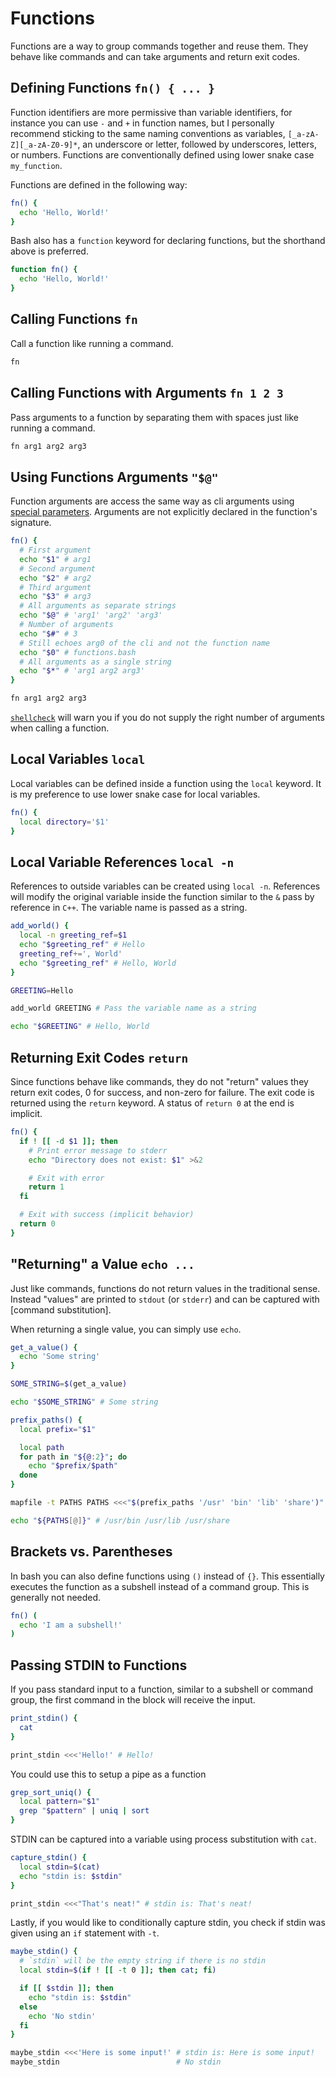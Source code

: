 # Functions

Functions are a way to group commands together and reuse them. They behave like commands and can take arguments and return exit codes.

## Defining Functions `fn() { ... }`

Function identifiers are more permissive than variable identifiers, for instance you can use `-` and `+` in function names, but I personally recommend sticking to the same naming conventions as variables, `[_a-zA-Z][_a-zA-Z0-9]*`, an underscore or letter, followed by underscores, letters, or numbers. Functions are conventionally defined using lower snake case `my_function`.

Functions are defined in the following way:

```bash
fn() {
  echo 'Hello, World!'
}
```

Bash also has a `function` keyword for declaring functions, but the shorthand above is preferred.

```bash
function fn() {
  echo 'Hello, World!'
}
```

## Calling Functions `fn`

Call a function like running a command.

```bash
fn
```

## Calling Functions with Arguments `fn 1 2 3`

Pass arguments to a function by separating them with spaces just like running a command.

```bash
fn arg1 arg2 arg3
```

## Using Functions Arguments `"$@"`

Function arguments are access the same way as cli arguments using [special parameters](special-parameters). Arguments are not explicitly declared in the function's signature.

```bash
fn() {
  # First argument
  echo "$1" # arg1
  # Second argument
  echo "$2" # arg2
  # Third argument
  echo "$3" # arg3
  # All arguments as separate strings
  echo "$@" # 'arg1' 'arg2' 'arg3'
  # Number of arguments
  echo "$#" # 3
  # Still echoes arg0 of the cli and not the function name
  echo "$0" # functions.bash
  # All arguments as a single string
  echo "$*" # 'arg1 arg2 arg3'
}

fn arg1 arg2 arg3
```

[`shellcheck`](bonus) will warn you if you do not supply the right number of arguments when calling a function.

## Local Variables `local`

Local variables can be defined inside a function using the `local` keyword. It is my preference to use lower snake case for local variables.

```bash
fn() {
  local directory='$1'
}
```

## Local Variable References `local -n`

References to outside variables can be created using `local -n`. References will modify the original variable inside the function similar to the `&` pass by reference in `C++`. The variable name is passed as a string.

```bash
add_world() {
  local -n greeting_ref=$1
  echo "$greeting_ref" # Hello
  greeting_ref+=', World'
  echo "$greeting_ref" # Hello, World
}

GREETING=Hello

add_world GREETING # Pass the variable name as a string

echo "$GREETING" # Hello, World
```

## Returning Exit Codes `return`

Since functions behave like commands, they do not "return" values they return exit codes, 0 for success, and non-zero for failure. The exit code is returned using the `return` keyword. A status of `return 0` at the end is implicit.

```bash
fn() {
  if ! [[ -d $1 ]]; then
    # Print error message to stderr
    echo "Directory does not exist: $1" >&2

    # Exit with error
    return 1
  fi

  # Exit with success (implicit behavior)
  return 0
}
```

## "Returning" a Value `echo ...`

Just like commands, functions do not return values in the traditional sense. Instead "values" are printed to `stdout` (or `stderr`) and can be captured with [command substitution].

When returning a single value, you can simply use `echo`.

```bash
get_a_value() {
  echo 'Some string'
}

SOME_STRING=$(get_a_value)

echo "$SOME_STRING" # Some string
```

```bash
prefix_paths() {
  local prefix="$1"

  local path
  for path in "${@:2}"; do
    echo "$prefix/$path"
  done
}

mapfile -t PATHS PATHS <<<"$(prefix_paths '/usr' 'bin' 'lib' 'share')"

echo "${PATHS[@]}" # /usr/bin /usr/lib /usr/share
```

## Brackets vs. Parentheses

In bash you can also define functions using `()` instead of `{}`. This essentially executes the function as a subshell instead of a command group. This is generally not needed.

```bash
fn() (
  echo 'I am a subshell!'
)
```

## Passing STDIN to Functions

If you pass standard input to a function, similar to a subshell or command group, the first command in the block will receive the input.

```bash
print_stdin() {
  cat
}

print_stdin <<<'Hello!' # Hello!
```

You could use this to setup a pipe as a function

```bash
grep_sort_uniq() {
  local pattern="$1"
  grep "$pattern" | uniq | sort
}
```

STDIN can be captured into a variable using process substitution with `cat`.

```bash
capture_stdin() {
  local stdin=$(cat)
  echo "stdin is: $stdin"
}

print_stdin <<<"That's neat!" # stdin is: That's neat!
```

Lastly, if you would like to conditionally capture stdin, you check if stdin was given using an `if` statement with `-t`.

```bash
maybe_stdin() {
  # `stdin` will be the empty string if there is no stdin
  local stdin=$(if ! [[ -t 0 ]]; then cat; fi)

  if [[ $stdin ]]; then
    echo "stdin is: $stdin"
  else
    echo 'No stdin'
  fi
}

maybe_stdin <<<'Here is some input!' # stdin is: Here is some input!
maybe_stdin                          # No stdin
```
